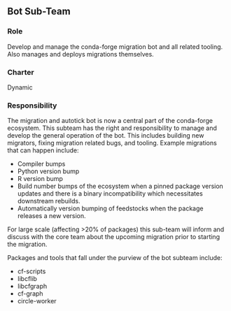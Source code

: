 ## Bot Sub-Team

### Role

Develop and manage the conda-forge migration bot and all related tooling.
Also manages and deploys migrations themselves.

### Charter

Dynamic

### Responsibility

The migration and autotick bot is now a central part of the conda-forge ecosystem.
This subteam has the right and responsibility to manage and develop the general
operation of the bot.
This includes building new migrators, fixing migration related bugs, and tooling.
Example migrations that can happen include:

- Compiler bumps
- Python version bump
- R version bump
- Build number bumps of the ecosystem when a pinned package version updates and
  there is a binary incompatibility which necessitates downstream rebuilds.
- Automatically version bumping of feedstocks when the package releases a new version.

For large scale (affecting >20% of packages) this sub-team will inform and
discuss with the core team about the upcoming migration prior to starting the
migration.

Packages and tools that fall under the purview of the bot subteam include:

- cf-scripts
- libcflib
- libcfgraph
- cf-graph
- circle-worker